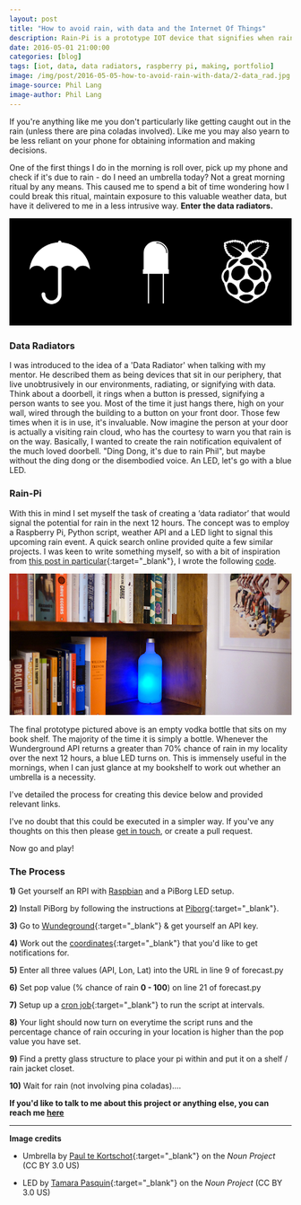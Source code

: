 ```yaml
---
layout: post
title: "How to avoid rain, with data and the Internet Of Things"
description: Rain-Pi is a prototype IOT device that signifies when rain is due in the next period by turning on a blue LED when there is more than a 70% chance of rain.
date: 2016-05-01 21:00:00
categories: [blog]
tags: [iot, data, data radiators, raspberry pi, making, portfolio]
image: /img/post/2016-05-05-how-to-avoid-rain-with-data/2-data_rad.jpg
image-source: Phil Lang
image-author: Phil Lang
---
```


If you're anything like me you don't particularly like getting caught out in the rain (unless there are pina coladas involved). Like me you may also yearn to be less reliant on your phone for obtaining information and making decisions.

One of the first things I do in the morning is roll over, pick up my phone and check if it's due to rain - do I need an umbrella today? Not a great morning ritual by any means. This caused me to spend a bit of time wondering how I could break this ritual, maintain exposure to this valuable weather data, but have it delivered to me in a less intrusive way. **Enter the data radiators.**

![Umbrella, LED and Raspberry Pi](/img/post/2016-05-05-how-to-avoid-rain-with-data/2-rain-pi.png "Umbrella, LED and Raspberry Pi")

### Data Radiators
I was introduced to the idea of a 'Data Radiator' when talking with my mentor. He described them as being devices that sit in our periphery, that live unobtrusively in our environments, radiating, or signifying with data. Think about a doorbell, it rings when a button is pressed, signifying a person wants to see you. Most of the time it just hangs there, high on your wall, wired through the building to a button on your front door. Those few times when it is in use, it's invaluable. Now imagine the person at your door is actually a visiting rain cloud, who has the courtesy to warn you that rain is on the way. Basically, I wanted to create the rain notification equivalent of the much loved doorbell. "Ding Dong, it's due to rain Phil", but maybe without the ding dong or the disembodied voice. An LED, let's go with a blue LED.

### Rain-Pi

With this in mind I set myself the task of creating a ‘data radiator’ that would signal the potential for rain in the next 12 hours. The concept was to employ a Raspberry Pi, Python script, weather API and a LED light to signal this upcoming rain event. A quick search online provided quite a few similar projects. I was keen to write something myself, so with a bit of inspiration from [this post in particular](http://www.howtogeek.com/140063/build-an-led-indicator-with-a-raspberry-pi-for-email-weather-or-anything/all/ "How to build LED indicator"){:target="_blank"}, I wrote the following [code](https://github.com/langphil/rain_notifier_rpi "Rain Notifier Pi").

![RainPi](/img/post/2016-05-05-how-to-avoid-rain-with-data/2-data_rad.jpg)

The final prototype pictured above is an empty vodka bottle that sits on my book shelf. The majority of the time it is simply a bottle. Whenever the Wunderground API returns a greater than 70% chance of rain in my locality over the next 12 hours, a blue LED turns on. This is immensely useful in the mornings, when I can just glance at my bookshelf to work out whether an umbrella is a necessity.

I've detailed the process for creating this device below and provided relevant links.

I've no doubt that this could be executed in a simpler way. If you've any thoughts on this then please [get in touch](mailto:plangphoto@gmail.com), or create a pull request.

Now go and play!

### The Process

**1)** Get yourself an RPI with [Raspbian](https://www.raspbian.org/ "Raspbian OS") and a PiBorg LED setup.

**2)** Install PiBorg by following the instructions at [Piborg](http://www.piborg.org/ledborg "Piborg / Ledborg"){:target="_blank"}.

**3)** Go to [Wundeground](http://api.wunderground.com/weather/api/ "Wundeground API"){:target="_blank"} & get yourself an API key.

**4)** Work out the [coordinates](http://www.findlatitudeandlongitude.com/ "Longitude / Latitude"){:target="_blank"} that you'd like to get notifications for.

**5)** Enter all three values (API, Lon, Lat) into the URL in line 9 of forecast.py

**6)** Set pop value (% chance of rain **0 - 100**) on line 21 of forecast.py

**7)** Setup up a [cron job](http://www.howtogeek.com/101288/how-to-schedule-tasks-on-linux-an-introduction-to-crontab-files/ "How to set up a cron job"){:target="_blank"} to run the script at intervals.

**8)** Your light should now turn on everytime the script runs and the percentage chance of rain occuring in your location is higher than the pop value you have set.

**9)** Find a pretty glass structure to place your pi within and put it on a shelf / rain jacket closet.

**10)** Wait for rain (not involving pina coladas)....

**If you'd like to talk to me about this project or anything else, you can reach me [here](mailto:plangphoto@gmail.com)**

***

**Image credits**

* Umbrella by [Paul te Kortschot](https://thenounproject.com/term/umbrella/795/){:target="_blank"} on the *Noun Project* (CC BY 3.0 US)

* LED by [Tamara Pasquin](https://thenounproject.com/term/led/48611/){:target="_blank"} on the *Noun Project* (CC BY 3.0 US)
